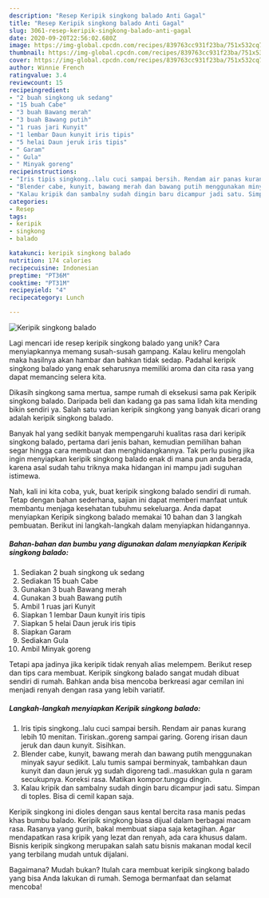 ```yaml
---
description: "Resep Keripik singkong balado Anti Gagal"
title: "Resep Keripik singkong balado Anti Gagal"
slug: 3061-resep-keripik-singkong-balado-anti-gagal
date: 2020-09-20T22:56:02.680Z
image: https://img-global.cpcdn.com/recipes/839763cc931f23ba/751x532cq70/keripik-singkong-balado-foto-resep-utama.jpg
thumbnail: https://img-global.cpcdn.com/recipes/839763cc931f23ba/751x532cq70/keripik-singkong-balado-foto-resep-utama.jpg
cover: https://img-global.cpcdn.com/recipes/839763cc931f23ba/751x532cq70/keripik-singkong-balado-foto-resep-utama.jpg
author: Winnie French
ratingvalue: 3.4
reviewcount: 15
recipeingredient:
- "2 buah singkong uk sedang"
- "15 buah Cabe"
- "3 buah Bawang merah"
- "3 buah Bawang putih"
- "1 ruas jari Kunyit"
- "1 lembar Daun kunyit iris tipis"
- "5 helai Daun jeruk iris tipis"
- " Garam"
- " Gula"
- " Minyak goreng"
recipeinstructions:
- "Iris tipis singkong..lalu cuci sampai bersih. Rendam air panas kurang lebih 10 menitan. Tiriskan..goreng sampai garing. Goreng irisan daun jeruk dan daun kunyit. Sisihkan."
- "Blender cabe, kunyit, bawang merah dan bawang putih menggunakan minyak sayur sedikit. Lalu tumis sampai berminyak, tambahkan daun kunyit dan daun jeruk yg sudah digoreng tadi..masukkan gula n garam secukupnya. Koreksi rasa. Matikan kompor.tunggu dingin."
- "Kalau kripik dan sambalny sudah dingin baru dicampur jadi satu. Simpan di toples. Bisa di cemil kapan saja."
categories:
- Resep
tags:
- keripik
- singkong
- balado

katakunci: keripik singkong balado 
nutrition: 174 calories
recipecuisine: Indonesian
preptime: "PT36M"
cooktime: "PT31M"
recipeyield: "4"
recipecategory: Lunch

---
```



![Keripik singkong balado](https://img-global.cpcdn.com/recipes/839763cc931f23ba/751x532cq70/keripik-singkong-balado-foto-resep-utama.jpg)

Lagi mencari ide resep keripik singkong balado yang unik? Cara menyiapkannya memang susah-susah gampang. Kalau keliru mengolah maka hasilnya akan hambar dan bahkan tidak sedap. Padahal keripik singkong balado yang enak seharusnya memiliki aroma dan cita rasa yang dapat memancing selera kita.

Dikasih singkong sama mertua, sampe rumah di eksekusi sama pak Keripik singkong balado. Daripada beli dan kadang ga pas sama lidah kita mending bikin sendiri ya. Salah satu varian keripik singkong yang banyak dicari orang adalah keripik singkong balado.

Banyak hal yang sedikit banyak mempengaruhi kualitas rasa dari keripik singkong balado, pertama dari jenis bahan, kemudian pemilihan bahan segar hingga cara membuat dan menghidangkannya. Tak perlu pusing jika ingin menyiapkan keripik singkong balado enak di mana pun anda berada, karena asal sudah tahu triknya maka hidangan ini mampu jadi suguhan istimewa.


Nah, kali ini kita coba, yuk, buat keripik singkong balado sendiri di rumah. Tetap dengan bahan sederhana, sajian ini dapat memberi manfaat untuk membantu menjaga kesehatan tubuhmu sekeluarga. Anda dapat menyiapkan Keripik singkong balado memakai 10 bahan dan 3 langkah pembuatan. Berikut ini langkah-langkah dalam menyiapkan hidangannya.

<!--inarticleads1-->

##### Bahan-bahan dan bumbu yang digunakan dalam menyiapkan Keripik singkong balado:

1. Sediakan 2 buah singkong uk sedang
1. Sediakan 15 buah Cabe
1. Gunakan 3 buah Bawang merah
1. Gunakan 3 buah Bawang putih
1. Ambil 1 ruas jari Kunyit
1. Siapkan 1 lembar Daun kunyit iris tipis
1. Siapkan 5 helai Daun jeruk iris tipis
1. Siapkan  Garam
1. Sediakan  Gula
1. Ambil  Minyak goreng


Tetapi apa jadinya jika keripik tidak renyah alias melempem. Berikut resep dan tips cara membuat. Keripik singkong balado sangat mudah dibuat sendiri di rumah. Bahkan anda bisa mencoba berkreasi agar cemilan ini menjadi renyah dengan rasa yang lebih variatif. 

<!--inarticleads2-->

##### Langkah-langkah menyiapkan Keripik singkong balado:

1. Iris tipis singkong..lalu cuci sampai bersih. Rendam air panas kurang lebih 10 menitan. Tiriskan..goreng sampai garing. Goreng irisan daun jeruk dan daun kunyit. Sisihkan.
1. Blender cabe, kunyit, bawang merah dan bawang putih menggunakan minyak sayur sedikit. Lalu tumis sampai berminyak, tambahkan daun kunyit dan daun jeruk yg sudah digoreng tadi..masukkan gula n garam secukupnya. Koreksi rasa. Matikan kompor.tunggu dingin.
1. Kalau kripik dan sambalny sudah dingin baru dicampur jadi satu. Simpan di toples. Bisa di cemil kapan saja.


Keripik singkong ini dioles dengan saus kental bercita rasa manis pedas khas bumbu balado. Keripik singkong biasa dijual dalam berbagai macam rasa. Rasanya yang gurih, bakal membuat siapa saja ketagihan. Agar mendapatkan rasa kripik yang lezat dan renyah, ada cara khusus dalam. Bisnis keripik singkong merupakan salah satu bisnis makanan modal kecil yang terbilang mudah untuk dijalani. 

Bagaimana? Mudah bukan? Itulah cara membuat keripik singkong balado yang bisa Anda lakukan di rumah. Semoga bermanfaat dan selamat mencoba!

